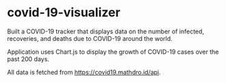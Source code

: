 # covid-19-visualizer

Built a COVID-19 tracker that displays data on the number of infected, recoveries, and deaths due to COVID-19 around the world.

Application uses Chart.js to display the growth of COVID-19 cases over the past 200 days. 

All data is fetched from https://covid19.mathdro.id/api. 
